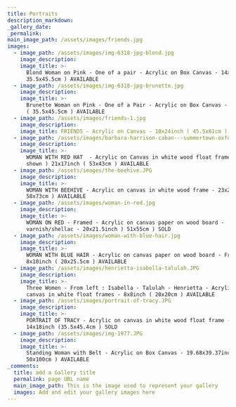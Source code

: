```yaml
---
title: Portraits
description_markdown:
_gallery_date:
_permalink:
main_image_path: /assets/images/friends.jpg
images:
  - image_path: /assets/images/img-6318-jpg-blond.jpg
    image_description:
    image_title: >-
      Blond Woman on Pink - One of a pair - Acrylic on Box Canvas - 14x18inch (
      35.5x45.5cm ) AVAILABLE
  - image_path: /assets/images/img-6318-jpg-brunette.jpg
    image_description:
    image_title: >-
      Brunette Woman on Pink - One of a Pair - Acrylic on Box Canvas - 14x18inch
      ( 35.5x45.5cm ) AVAILABLE
  - image_path: /assets/images/friends-1.jpg
    image_description:
    image_title: FRIENDS - Acrylic on Canvas - 18x24inch ( 45.5x61cm ) AVAILABLE
  - image_path: /assets/images/barbara-harrison-caban---summertown-oxford-city.jpg
    image_description:
    image_title: >-
      WOMAN WITH RED HAT  - Acrylic on Canvas in white wood float frame (not
      shown ) 21x17inch ( 53x43cm ) AVAILABLE
  - image_path: /assets/images/the-beehive.JPG
    image_description:
    image_title: >-
      WOMAN WITH BEEHIVE - Acrylic on canvas in white wood frame - 23x29inch (
      58x73cm ) AVAILABLE
  - image_path: /assets/images/woman-in-red.jpg
    image_description:
    image_title: >-
      WOMAN ON RED - Framed - Acrylic on canvas paper on wood board -
      varnish/shellac - 20x21.5inch ) 51x55cm ) SOLD
  - image_path: /assets/images/woman-with-blue-hair.jpg
    image_description:
    image_title: >-
      WOMAN WITH BLUE HAIR - Acrylic on canvas paper on wood board - Framed -
      8x10inch ( 20x25.5cm ) AVAILABLE
  - image_path: /assets/images/henrietta-isabella-talulah.JPG
    image_description:
    image_title: >-
      Three Women - From left : Isabella - Talulah - Henrietta - Acrylic on box
      canvas in white float frames - 8x8inch ( 20x20cm ) AVAILABLE
  - image_path: /assets/images/portrait-of-tracy.JPG
    image_description:
    image_title: >-
      PORTRAIT OF TRACY - Acrylic on canvas in white wood float frame -
      14x18inch (35.5x45.4cm ) SOLD
  - image_path: /assets/images/img-1977.JPG
    image_description:
    image_title: >-
      Standing Woman with Belt - Acrylic on Box Canvas - 19.68x39.37inch (
      50x100cm ) AVAILABLE
_comments:
  title: add a Gallery title
  permalink: page URL name
  main_image_path: This is the image used to represent your gallery
  images: Add and edit your gallery images here
---
```

